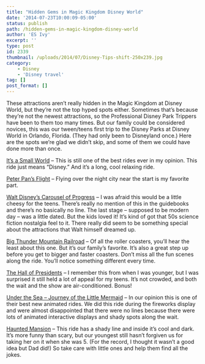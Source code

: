 ```yaml
---
title: "Hidden Gems in Magic Kingdom Disney World"
date: '2014-07-23T10:00:09-05:00'
status: publish
path: /hidden-gems-in-magic-kingdom-disney-world
author: 'ES Ivy'
excerpt: ''
type: post
id: 2339
thumbnail: /uploads/2014/07/Disney-Tips-shift-250x239.jpg
category:
    - Disney
    - 'Disney travel'
tag: []
post_format: []
---
```

These attractions aren’t really hidden in the Magic Kingdom at Disney World, but they’re not the top hyped spots either. Sometimes that’s because they’re not the newest attractions, so the Professional Disney Park Trippers have been to them too many times. But our family could be considered novices, this was our tween/teens first trip to the Disney Parks at Disney World in Orlando, Florida. (They had only been to Disneyland once.) Here are the spots we’re glad we didn’t skip, and some of them we could have done more than once.

[It’s a Small World](https://disneyworld.disney.go.com/attractions/magic-kingdom/its-a-small-world/) – This is still one of the best rides ever in my opinion. This ride just means “Disney.” And it’s a long, cool relaxing ride.

[Peter Pan’s Flight](https://disneyworld.disney.go.com/attractions/magic-kingdom/peter-pan-flight/) – Flying over the night city near the start is my favorite part.

[Walt Disney’s Carousel of Progress](https://disneyworld.disney.go.com/attractions/magic-kingdom/walt-disney-carousel-of-progress/) – I was afraid this would be a little cheesy for the teens. There’s really no mention of this in the guidebooks and there’s no basically no line. The last stage – supposed to be modern day – was a little dated. But the kids loved it! It’s kind of got that 50s science fiction nostalgia feel to it. There really did seem to be something special about the attractions that Walt himself dreamed up.

[Big Thunder Mountain Railroad](https://disneyworld.disney.go.com/attractions/magic-kingdom/big-thunder-mountain-railroad/) – Of all the roller coasters, you’ll hear the least about this one. But it’s our family’s favorite. It’s also a great step up before you get to bigger and faster coasters. Don’t miss all the fun scenes along the ride. You’ll notice something different every time.

[The Hall of Presidents](https://disneyworld.disney.go.com/attractions/magic-kingdom/hall-of-presidents/) – I remember this from when I was younger, but I was surprised it still held a lot of appeal for my teens. It’s not crowded, and both the wait and the show are air-conditioned. Bonus!

[Under the Sea – Journey of the Little Mermaid](https://disneyworld.disney.go.com/attractions/magic-kingdom/under-the-sea-journey-of-the-little-mermaid/) – In our opinion this is one of their best new animated rides. We did this ride during the fireworks display and were almost disappointed that there were no lines because there were lots of animated interactive displays and shady spots along the wait.

[Haunted Mansion](https://disneyworld.disney.go.com/attractions/magic-kingdom/haunted-mansion/) – This ride has a shady line and inside it’s cool and dark. It’s more funny than scary, but our youngest still hasn’t forgiven us for taking her on it when she was 5. (For the record, I thought it wasn’t a good idea but Dad did!) So take care with little ones and help them find all the jokes.